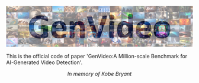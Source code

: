 ![](figs/tab_fig.jpg)

This is the official code of paper 'GenVideo:A Million-scale Benchmark for AI-Generated Video Detection'.



<p align="center"><em>In memory of Kobe Bryant</em></p>

